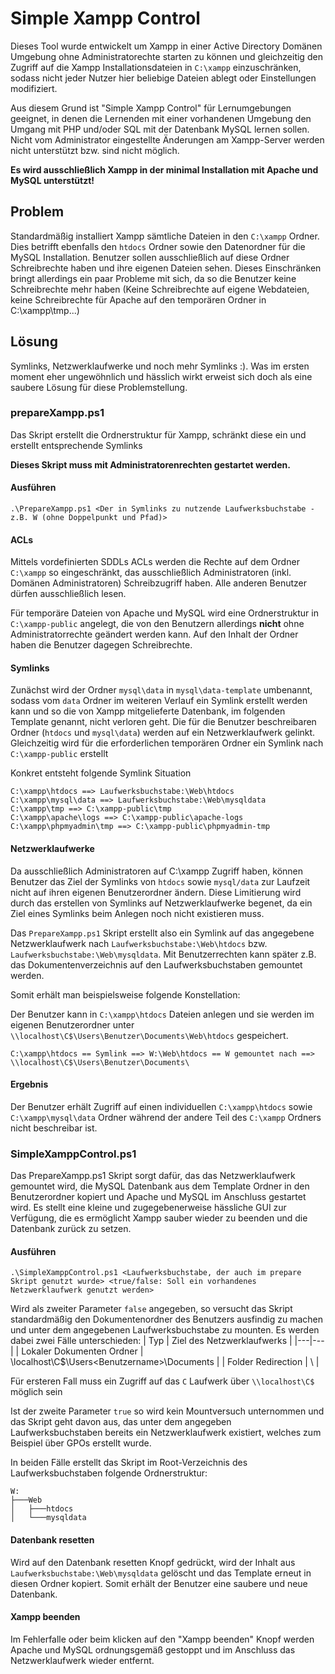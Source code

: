 # Simple Xampp Control
Dieses Tool wurde entwickelt um Xampp in einer Active Directory Domänen Umgebung ohne Administratorechte starten zu können und gleichzeitig den Zugriff auf die Xampp Installationsdateien in `C:\xampp` einzuschränken, sodass nicht jeder Nutzer hier beliebige Dateien ablegt oder Einstellungen modifiziert.

Aus diesem Grund ist "Simple Xampp Control" für Lernumgebungen geeignet, in denen die Lernenden mit einer vorhandenen Umgebung den Umgang mit PHP und/oder SQL mit der Datenbank MySQL lernen sollen.
Nicht vom Administrator eingestellte Änderungen am Xampp-Server werden nicht unterstützt bzw. sind nicht möglich.

**Es wird ausschließlich Xampp in der minimal Installation mit Apache und MySQL unterstützt!**

## Problem
Standardmäßig installiert Xampp sämtliche Dateien in den `C:\xampp` Ordner.
Dies betrifft ebenfalls den `htdocs` Ordner sowie den Datenordner für die MySQL Installation.
Benutzer sollen ausschließlich auf diese Ordner Schreibrechte haben und ihre eigenen Dateien sehen.
Dieses Einschränken bringt allerdings ein paar Probleme mit sich, da so die Benutzer keine Schreibrechte mehr haben (Keine Schreibrechte auf eigene Webdateien, keine Schreibrechte für Apache auf den temporären Ordner in C:\xampp\tmp...)

## Lösung
Symlinks, Netzwerklaufwerke und noch mehr Symlinks :).
Was im ersten moment eher ungewöhnlich und hässlich wirkt erweist sich doch als eine saubere Lösung für diese Problemstellung.

### prepareXampp.ps1
Das Skript erstellt die Ordnerstruktur für Xampp, schränkt diese ein und erstellt entsprechende Symlinks

**Dieses Skript muss mit Administratorenrechten gestartet werden.**

#### Ausführen
`.\PrepareXampp.ps1 <Der in Symlinks zu nutzende Laufwerksbuchstabe - z.B. W (ohne Doppelpunkt und Pfad)>`

#### ACLs
Mittels vordefinierten SDDLs ACLs werden die Rechte auf dem Ordner `C:\xampp` so eingeschränkt, das ausschließlich Administratoren (inkl. Domänen Administratoren) Schreibzugriff haben.
Alle anderen Benutzer dürfen ausschließlich lesen.

Für temporäre Dateien von Apache und MySQL wird eine Ordnerstruktur in `C:\xampp-public` angelegt, die von den Benutzern allerdings **nicht** ohne Administratorrechte geändert werden kann.
Auf den Inhalt der Ordner haben die Benutzer dagegen Schreibrechte.

#### Symlinks
Zunächst wird der Ordner `mysql\data` in `mysql\data-template` umbenannt, sodass vom `data` Ordner im weiteren Verlauf ein Symlink erstellt werden kann und so die von Xampp mitgelieferte Datenbank, im folgenden Template genannt, nicht verloren geht.
Die für die Benutzer beschreibaren Ordner (`htdocs` und `mysql\data`) werden auf ein Netzwerklaufwerk gelinkt.
Gleichzeitig wird für die erforderlichen temporären Ordner ein Symlink nach `C:\xampp-public` erstellt

Konkret entsteht folgende Symlink Situation
```
C:\xampp\htdocs ==> Laufwerksbuchstabe:\Web\htdocs
C:\xampp\mysql\data ==> Laufwerksbuchstabe:\Web\mysqldata
C:\xampp\tmp ==> C:\xampp-public\tmp
C:\xampp\apache\logs ==> C:\xampp-public\apache-logs
C:\xampp\phpmyadmin\tmp ==> C:\xampp-public\phpmyadmin-tmp
```

#### Netzwerklaufwerke
Da ausschließlich Administratoren auf C:\xampp Zugriff haben, können Benutzer das Ziel der Symlinks von `htdocs` sowie `mysql/data` zur Laufzeit nicht auf ihren eigenen Benutzerordner ändern.
Diese Limitierung wird durch das erstellen von Symlinks auf Netzwerklaufwerke begenet, da ein Ziel eines Symlinks beim Anlegen noch nicht existieren muss.

Das `PrepareXampp.ps1` Skript erstellt also ein Symlink auf das angegebene Netzwerklaufwerk nach `Laufwerksbuchstabe:\Web\htdocs` bzw. `Laufwerksbuchstabe:\Web\mysqldata`.
Mit Benutzerrechten kann später z.B. das Dokumentenverzeichnis auf den Laufwerksbuchstaben gemountet werden.

Somit erhält man beispielsweise folgende Konstellation:

Der Benutzer kann in `C:\xampp\htdocs` Dateien anlegen und sie werden im eigenen Benutzerordner unter `\\localhost\C$\Users\Benutzer\Documents\Web\htdocs` gespeichert.
```
C:\xampp\htdocs == Symlink ==> W:\Web\htdocs == W gemountet nach ==> \\localhost\C$\Users\Benutzer\Documents\
```

#### Ergebnis
Der Benutzer erhält Zugriff auf einen individuellen `C:\xampp\htdocs` sowie `C:\xampp\mysql\data` Ordner während der andere Teil des `C:\xampp` Ordners nicht beschreibar ist.

### SimpleXamppControl.ps1
Das PrepareXampp.ps1 Skript sorgt dafür, das das Netzwerklaufwerk gemountet wird, die MySQL Datenbank aus dem Template Ordner in den Benutzerordner kopiert und Apache und MySQL im Anschluss gestartet wird.
Es stellt eine kleine und zugegebenerweise hässliche GUI zur Verfügung, die es ermöglicht Xampp sauber wieder zu beenden und die Datenbank zurück zu setzen.

#### Ausführen
`.\SimpleXamppControl.ps1 <Laufwerksbuchstabe, der auch im prepare Skript genutzt wurde> <true/false: Soll ein vorhandenes Netzwerklaufwerk genutzt werden>`

Wird als zweiter Parameter `false` angegeben, so versucht das Skript standardmäßig den Dokumentenordner des Benutzers ausfindig zu machen und unter dem angegebenen Laufwerksbuchstabe zu mounten. Es werden dabei zwei Fälle unterschieden:
| Typ  | Ziel des Netzwerklaufwerks  |
|---|---|
| Lokaler Dokumenten Ordner | \\localhost\C$\Users\<Benutzername>\Documents  |
| Folder Redirection | \\<Pfad zum umgeleiteten Documents Ordner>  |

Für ersteren Fall muss ein Zugriff auf das `C` Laufwerk über `\\localhost\C$` möglich sein

Ist der zweite Parameter `true` so wird kein Mountversuch unternommen und das Skript geht davon aus, das unter dem angegeben Laufwerksbuchstaben bereits ein Netzwerklaufwerk existiert, welches zum Beispiel über GPOs erstellt wurde.

In beiden Fälle erstellt das Skript im Root-Verzeichnis des Laufwerksbuchstaben folgende Ordnerstruktur:
```
W:
├───Web
│   ├───htdocs
│   └───mysqldata
```

#### Datenbank resetten
Wird auf den Datenbank resetten Knopf gedrückt, wird der Inhalt aus `Laufwerksbuchstabe:\Web\mysqldata` gelöscht und das Template erneut in diesen Ordner kopiert.
Somit erhält der Benutzer eine saubere und neue Datenbank.

#### Xampp beenden
Im Fehlerfalle oder beim klicken auf den "Xampp beenden" Knopf werden Apache und MySQL ordnungsgemäß gestoppt und im Anschluss das Netzwerklaufwerk wieder entfernt.

